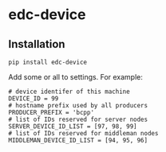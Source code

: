 # edc-device

Installation
------------

	pip install edc-device
	
Add some or all to settings. For example:

	# device identifer of this machine
	DEVICE_ID = 99
	# hostname prefix used by all producers
	PRODUCER_PREFIX = 'bcpp'
	# list of IDs reserved for server nodes
	SERVER_DEVICE_ID_LIST = [97, 98, 99]
	# list of IDs reserved for middleman nodes
	MIDDLEMAN_DEVICE_ID_LIST = [94, 95, 96]
	
	
